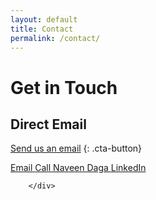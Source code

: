 ```yaml
---
layout: default
title: Contact
permalink: /contact/
---
```


# Get in Touch

## Direct Email
[Send us an email](mailto:naveen@unnati.ae?subject=Real%20Estate%20Investment%20Inquiry)
{: .cta-button}

<div class="links" >
          <a href="mailto:naveen@unnati.ae" target="_blank" rel="noopener noreferrer" style="padding: 0px;">
            <i class="fas fa-envelope"></i> Email
          </a>
          <a href="tel:+971504584204" target="_blank" rel="noopener noreferrer" style="padding: 0px;">
            <i class="fas fa-phone"></i> Call
          </a>
          <a href="https://www.linkedin.com/in/navindaga/" target="_blank" rel="noopener noreferrer" style="padding: 0px;">
            <i class="fab  fa-linkedin"></i> Naveen Daga
          </a>
          <a href="https://www.linkedin.com/company/unnati-ventures-fz-llc/" target="_blank" rel="noopener noreferrer" style="padding: 0px;">
            <i class="fab fa-linkedin"></i> LinkedIn
          </a>
          

          
        </div>
